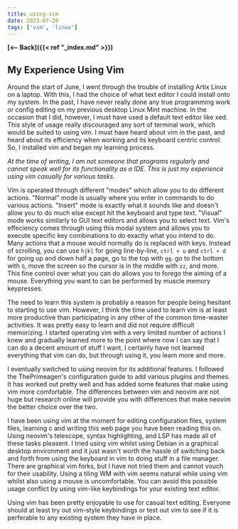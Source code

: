 ```yaml
---
title: using-vim
date: 2023-07-28
tags: ['vim', 'linux']
---
```


**[<-- Back]({{< ref "_index.md" >}})**

## My Experience Using Vim

Around the start of June, I went through the trouble of installing Artix Linux on a laptop. With this, I had the choice of what text editor I could install onto my system. In the past, I have never really done any true programming work or config editing on my previous desktop Linux Mint machine. In the occasion that I did, however, I must have used a default text editor like xed. This style of usage really discouraged any sort of terminal work, which would be suited to using vim. I must have heard about vim in the past, and heard about its efficiency when working and its keyboard centric control. So, I installed vim and began my learning process.

_At the time of writing, I am not someone that programs regularly and cannot speak well for its functionality as a IDE. This is just my experience using vim casually for various tasks._

Vim is operated through different "modes" which allow you to do different actions. "Normal" mode is usually where you enter in commands to do various actions. "Insert" mode is exactly what it sounds like and doesn't allow you to do much else except hit the keyboard and type text. "Visual" mode works similarly to GUI text editors and allows you to select text. Vim's effeciency comes through using this modal system and allows you to execute specific key combinations to do exactly what you intend to do. Many actions that a mouse would normally do is replaced with keys. Instead of scrolling, you can use `hjkl` for going line-by-line, `ctrl + u` and `ctrl + d` for going up and down half a page, go to the top with `gg`. go to the bottom with `G`, move the screen so the cursor is in the middle with `zz`, and more. This fine control over what you can do allows you to forego the aiming of a mouse. Everything you want to can be performed by muscle memory keypresses. 

The need to learn this system is probably a reason for people being hesitant to starting to use vim. However, I think the time used to learn vim is at least more productive than participating in any other of the common time-waster activities. It was pretty easy to learn and did not require difficult memorizing. I started operating vim with a very limited number of actions I knew and gradually learned more to the point where now I can say that I can do a decent amount of stuff I want. I certainly have not learned everything that vim can do, but through using it, you learn more and more. 

I eventually switched to using neovim for its additional features. I followed the ThePrimeagen's configuration guide to add various plugins and themes. It has worked out pretty well and has added some features that make using vim more comfortable. The differences between vim and neovim are not huge but research online will provide you with differences that make neovim the better choice over the two. 

I have been using vim at the moment for editing configuration files, system files, learning c and writing this web page you have been reading this on. Using neovim's telescope, syntax highlighting, and LSP has made all of these tasks pleasent. I tried using vim whilst using Debian in a graphical desktop environment and it just wasn't worth the hassle of switching back and forth from using the keyboard in vim to doing stuff in a file manager. There are graphical vim forks, but I have not tried them and cannot vouch for their usability. Using a tiling WM with vim seems natural while using vim whilst also using a mouse is uncomfortable. You can avoid this possible usage conflict by using vim-like keybindings for your existing text editor.

Using vim has been pretty enjoyable to use for casual text editing. Everyone should at least try out vim-style keybindings or test out vim to see if it is perferable to any existing system they have in place. 


